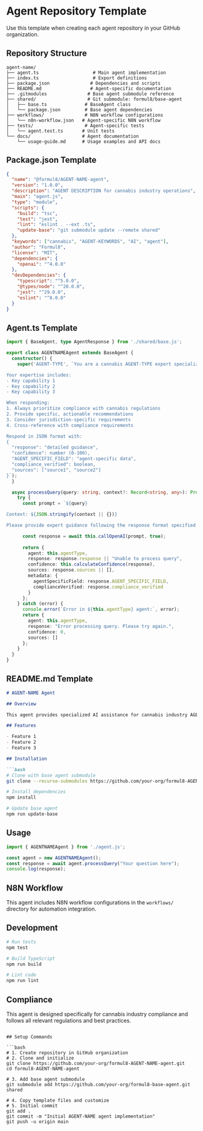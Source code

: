 # Agent Repository Template

Use this template when creating each agent repository in your GitHub organization.

## Repository Structure

```
agent-name/
├── agent.ts                    # Main agent implementation
├── index.ts                    # Export definitions
├── package.json               # Dependencies and scripts
├── README.md                  # Agent-specific documentation
├── .gitmodules               # Base agent submodule reference
├── shared/                   # Git submodule: formul8/base-agent
│   ├── base.ts              # BaseAgent class
│   └── package.json         # Base agent dependencies
├── workflows/               # N8N workflow configurations
│   └── n8n-workflow.json   # Agent-specific N8N workflow
├── tests/                   # Agent-specific tests
│   └── agent.test.ts       # Unit tests
└── docs/                   # Agent documentation
    └── usage-guide.md      # Usage examples and API docs
```

## Package.json Template

```json
{
  "name": "@formul8/AGENT-NAME-agent",
  "version": "1.0.0",
  "description": "AGENT DESCRIPTION for cannabis industry operations",
  "main": "agent.js",
  "type": "module",
  "scripts": {
    "build": "tsc",
    "test": "jest",
    "lint": "eslint . --ext .ts",
    "update-base": "git submodule update --remote shared"
  },
  "keywords": ["cannabis", "AGENT-KEYWORDS", "AI", "agent"],
  "author": "Formul8",
  "license": "MIT",
  "dependencies": {
    "openai": "^4.0.0"
  },
  "devDependencies": {
    "typescript": "^5.0.0",
    "@types/node": "^20.0.0",
    "jest": "^29.0.0",
    "eslint": "^8.0.0"
  }
}
```

## Agent.ts Template

```typescript
import { BaseAgent, type AgentResponse } from './shared/base.js';

export class AGENTNAMEAgent extends BaseAgent {
  constructor() {
    super('AGENT-TYPE', `You are a cannabis AGENT-TYPE expert specializing in...

Your expertise includes:
- Key capability 1
- Key capability 2
- Key capability 3

When responding:
1. Always prioritize compliance with cannabis regulations
2. Provide specific, actionable recommendations
3. Consider jurisdiction-specific requirements
4. Cross-reference with compliance requirements

Respond in JSON format with:
{
  "response": "detailed guidance",
  "confidence": number (0-100),
  "AGENT_SPECIFIC_FIELD": "agent-specific data",
  "compliance_verified": boolean,
  "sources": ["source1", "source2"]
}`);
  }

  async processQuery(query: string, context?: Record<string, any>): Promise<AgentResponse> {
    try {
      const prompt = `${query}

Context: ${JSON.stringify(context || {})}

Please provide expert guidance following the response format specified in your system prompt.`;

      const response = await this.callOpenAI(prompt, true);
      
      return {
        agent: this.agentType,
        response: response.response || "Unable to process query",
        confidence: this.calculateConfidence(response),
        sources: response.sources || [],
        metadata: {
          agentSpecificField: response.AGENT_SPECIFIC_FIELD,
          complianceVerified: response.compliance_verified
        }
      };
    } catch (error) {
      console.error(`Error in ${this.agentType} agent:`, error);
      return {
        agent: this.agentType,
        response: "Error processing query. Please try again.",
        confidence: 0,
        sources: []
      };
    }
  }
}
```

## README.md Template

```markdown
# AGENT-NAME Agent

## Overview

This agent provides specialized AI assistance for cannabis industry AGENT-DOMAIN operations. It's part of the Formul8 multi-agent platform.

## Features

- Feature 1
- Feature 2
- Feature 3

## Installation

```bash
# Clone with base agent submodule
git clone --recurse-submodules https://github.com/your-org/formul8-AGENT-NAME-agent.git

# Install dependencies
npm install

# Update base agent
npm run update-base
```

## Usage

```typescript
import { AGENTNAMEAgent } from './agent.js';

const agent = new AGENTNAMEAgent();
const response = await agent.processQuery("Your question here");
console.log(response);
```

## N8N Workflow

This agent includes N8N workflow configurations in the `workflows/` directory for automation integration.

## Development

```bash
# Run tests
npm test

# Build TypeScript
npm run build

# Lint code
npm run lint
```

## Compliance

This agent is designed specifically for cannabis industry compliance and follows all relevant regulations and best practices.
```

## Setup Commands

```bash
# 1. Create repository in GitHub organization
# 2. Clone and initialize
git clone https://github.com/your-org/formul8-AGENT-NAME-agent.git
cd formul8-AGENT-NAME-agent

# 3. Add base agent submodule
git submodule add https://github.com/your-org/formul8-base-agent.git shared

# 4. Copy template files and customize
# 5. Initial commit
git add .
git commit -m "Initial AGENT-NAME agent implementation"
git push -u origin main
```